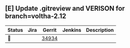 [E] Update .gitreview and VERISON for branch=voltha-2.12
--------------------------------------------------------

| Status | Jira | Gerrit | Jenkins | Description |
| ------ | ---- | ------ | ------- | ----------- |
| :hammer: | | [34934](https://gerrit.opencord.org/c/voltha-protos/+/34934) | | |

